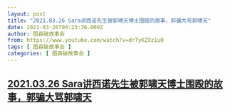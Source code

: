 ```yaml
---
layout: post
title: "2021.03.26 Sara讲西诺先生被郭啸天博士围殴的故事，郭骗大骂郭啸天"
date: 2021-03-26T04:23:36.000Z
author: 图森破故事会
from: https://www.youtube.com/watch?v=drTyKZXz1u0
tags: [ 图森破故事会 ]
categories: [ 图森破故事会 ]
---
```

<!--1616732616000-->
[2021.03.26 Sara讲西诺先生被郭啸天博士围殴的故事，郭骗大骂郭啸天](https://www.youtube.com/watch?v=drTyKZXz1u0)
------

<div>

</div>
